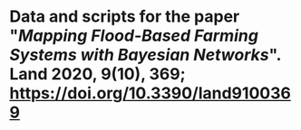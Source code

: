 # Data and scripts for the paper "_**Mapping Flood-Based Farming Systems with Bayesian Networks**_". Land 2020, 9(10), 369; https://doi.org/10.3390/land9100369
